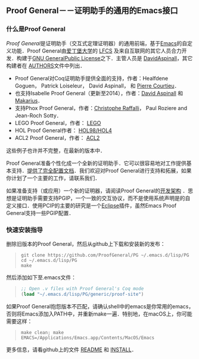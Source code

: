 ## Proof General－－证明助手的通用的Emacs接口

### 什么是Proof General

*Proof General*是证明助手（交互式定理证明器）的通用前端，基于[Emacs](https://www．emacswiki．org/emacs/SiteMap)的自定义功能．Proof General由[爱丁堡大学](http://www．ed．ac．uk/)的 [LFCS](http://wcms．inf．ed．ac．uk/lfcs/) 及来自互联网的其它人员合力开发．构建于[GNU GeneralPublic License](http://www．gnu．org/licenses/gpl-2．0．html)之下．主管人员是 [DavidAspinall](http://homepages．inf．ed．ac．uk/da)，其它构建者在 [AUTHORS](https://proofgeneral．github．io/AUTHORS)文件中列出．

- Proof General对Coq证明助手提供全面的支持，作者：Healfdene Goguen， Patrick Loiseleur， David Aspinall， 和 [Pierre Courtieu](http://cedric．cnam．fr/%7Ecourtiep/)．
- 也支持Isabelle Proof General（更新至2014），作者：[David Aspinall](http://homepages．inf．ed．ac．uk/da) 和[Makarius](http://sketis．net/)．
- 支持Phox Proof General，作者：[Christophe Raffalli](http://www．lama．univ-savoie．fr/%7ERAFFALLI)， Paul Roziere and Jean-Roch Sotty．
- LEGO Proof General，作者： [LEGO](http://www．dcs．ed．ac．uk/home/lego)
- HOL Proof General作者： [HOL98/HOL4](https://hol-theorem-prover．org/)
- ACL2 Proof General，作者： [ACL2](http://www．cs．utexas．edu/users/moore/acl2)

这些例子也许并不完整，在最新的版本中．

Proof General准备个性化成一个全新的证明助手．它可以很容易地对工作提供基本支持．[提供了完全配置文档](https://github.com/ProofGeneral/PG/releases/download/v4.4/PG-adapting.pdf)．我们欢迎对Proof General进行支持和拓展，如果你计划了一个主要的工作，请联系我们．

如果准备支持（或应用）一个新的证明器，请阅读Proof General的[开发架构](http://proofgeneral.inf.ed.ac.uk/kit) ．思想是证明助手需要支持PGIP，一个一致的交互协议，而不是使用系统声明是的自定义接口．使用PCIP的主要的研究是一个[Eclipse](http://www.eclipse.org)插件，虽然Emacs Proof General支持一些PGIP配置．

### 快速安装指导

删除旧版本的Proof General，然后从github上下载和安装新的发布：

> ```b
> git clone https://github.com/ProofGeneral/PG ~/.emacs.d/lisp/PG
> cd ~/.emacs.d/lisp/PG
> make
> ```

然后添加如下至.emacs文件：

> ```lisp
> ;; Open .v files with Proof General's Coq mode
> (load "~/.emacs.d/lisp/PG/generic/proof-site")
> ```

如果Proof General抱怨版本不匹配，请确认shell中的emacs是你常用的emacs，否则将Emacs添加入PATH中，并重新make一遍．特别地，在macOS上，你可能需要这样：

> ```
> make clean; make EMACS=/Applications/Emacs.app/Contents/MacOS/Emacs
> ```

更多信息，请看github上的文件 [README](https://github.com/ProofGeneral/PG#more-info)
和 [INSTALL](https://github.com/ProofGeneral/PG/blob/master/INSTALL)．